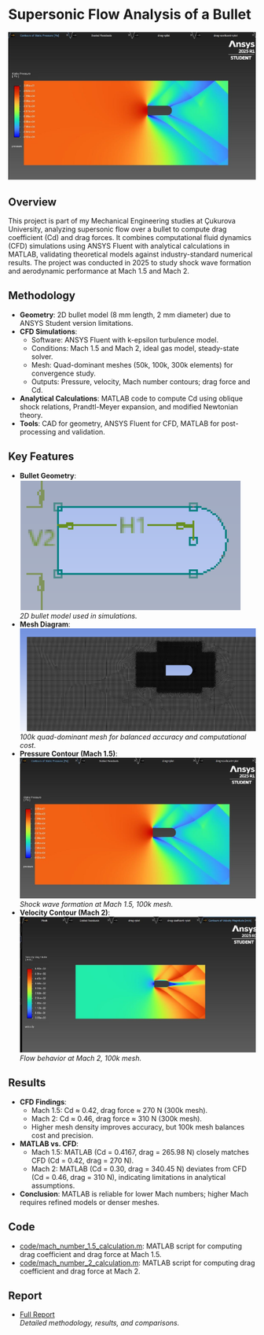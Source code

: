 # Supersonic Flow Analysis of a Bullet

![Pressure Contour](figures/pressure_contour_mach1.5_100k.png)

## Overview
This project is part of my Mechanical Engineering studies at Çukurova University, analyzing supersonic flow over a bullet to compute drag coefficient (Cd) and drag forces. It combines computational fluid dynamics (CFD) simulations using ANSYS Fluent with analytical calculations in MATLAB, validating theoretical models against industry-standard numerical results. The project was conducted in 2025 to study shock wave formation and aerodynamic performance at Mach 1.5 and Mach 2.

## Methodology
- **Geometry**: 2D bullet model (8 mm length, 2 mm diameter) due to ANSYS Student version limitations.
- **CFD Simulations**:
  - Software: ANSYS Fluent with k-epsilon turbulence model.
  - Conditions: Mach 1.5 and Mach 2, ideal gas model, steady-state solver.
  - Mesh: Quad-dominant meshes (50k, 100k, 300k elements) for convergence study.
  - Outputs: Pressure, velocity, Mach number contours; drag force and Cd.
- **Analytical Calculations**: MATLAB code to compute Cd using oblique shock relations, Prandtl-Meyer expansion, and modified Newtonian theory.
- **Tools**: CAD for geometry, ANSYS Fluent for CFD, MATLAB for post-processing and validation.

## Key Features
- **Bullet Geometry**:  
  ![Bullet Geometry](figures/bullet_geometry.png)  
  *2D bullet model used in simulations.*
- **Mesh Diagram**:  
  ![Mesh Diagram](figures/mesh_100k.png)  
  *100k quad-dominant mesh for balanced accuracy and computational cost.*
- **Pressure Contour (Mach 1.5)**:  
  ![Pressure Contour](figures/pressure_contour_mach1.5_100k.png)  
  *Shock wave formation at Mach 1.5, 100k mesh.*
- **Velocity Contour (Mach 2)**:  
  ![Velocity Contour](figures/velocity_contour_mach2_100k.png)  
  *Flow behavior at Mach 2, 100k mesh.*

## Results
- **CFD Findings**:
  - Mach 1.5: Cd ≈ 0.42, drag force ≈ 270 N (300k mesh).
  - Mach 2: Cd ≈ 0.46, drag force ≈ 310 N (300k mesh).
  - Higher mesh density improves accuracy, but 100k mesh balances cost and precision.
- **MATLAB vs. CFD**:
  - Mach 1.5: MATLAB (Cd = 0.4167, drag = 265.98 N) closely matches CFD (Cd = 0.42, drag = 270 N).
  - Mach 2: MATLAB (Cd = 0.30, drag = 340.45 N) deviates from CFD (Cd = 0.46, drag = 310 N), indicating limitations in analytical assumptions.
- **Conclusion**: MATLAB is reliable for lower Mach numbers; higher Mach requires refined models or denser meshes.

## Code
- [code/mach_number_1.5_calculation.m](code/mach_number_1.5_calculation.m): MATLAB script for computing drag coefficient and drag force at Mach 1.5.
- [code/mach_number_2_calculation.m](code/mach_number_2_calculation.m): MATLAB script for computing drag coefficient and drag force at Mach 2.

## Report
- [Full Report](docs/bullet_analysis_1.pdf)  
  *Detailed methodology, results, and comparisons.*

